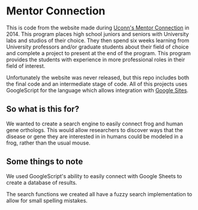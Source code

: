 # Mentor Connection
This is code from the website made during [Uconn's Mentor Connection](http://mentor.education.uconn.edu/) in 2014. This program places high school juniors and seniors with University labs and studios of their choice. They then spend six weeks learning from University professors and/or graduate students about their field of choice and complete a project to present at the end of the program. This program provides the students with experience in more professional roles in their field of interest.

Unfortunately the website was never released, but this repo includes both the final code and an intermediate stage of code. All of this projects uses GoogleScript for the language which allows integration with [Google Sites](https://apps.google.com/intx/en_us/products/sites/).

## So what is this for?
We wanted to create a search engine to easily connect frog and human gene orthologs. This would allow researchers to discover ways that the disease or gene they are interested in in humans could be modeled in a frog, rather than the usual mouse.

## Some things to note
We used GoogleScript's ability to easily connect with Google Sheets to create a database of results.

The search functions we created all have a fuzzy search implementation to allow for small spelling mistakes.
